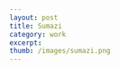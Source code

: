 ```yaml
---
layout: post
title: Sumazi 
category: work
excerpt: 
thumb: /images/sumazi.png
---
```


<div class="txt">
<p></p>
</div>
